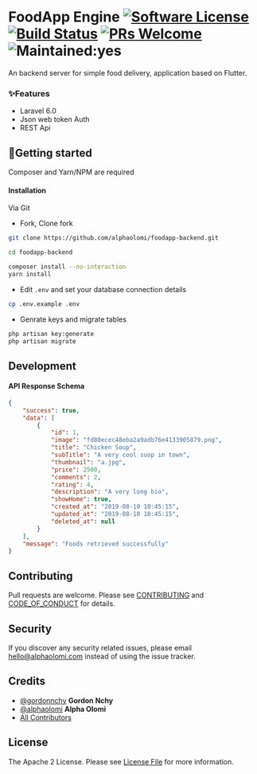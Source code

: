 # FoodApp Engine [![Software License][ico-license]](LICENSE) [![Build Status][ico-travis]][link-travis] [![PRs Welcome][ico-pr]][link-pr] ![Maintained:yes][ico-maintained]

An backend server for simple food delivery, application based on Flutter.

### ✨Features

-   Laravel 6.0
-   Json web token Auth
-   REST Api

## 🚀Getting started

Composer and Yarn/NPM are required

#### Installation

Via Git

-   Fork, Clone fork

```bash
git clone https://github.com/alphaolomi/foodapp-backend.git

cd foodapp-backend

composer install --no-interaction
yarn install
```

-   Edit `.env` and set your database connection details

```bash
cp .env.example .env
```

-   Genrate keys and migrate tables

```bash
php artisan key:generate
php artisan migrate
```

## Development

#### API Response Schema

```json
{
    "success": true,
    "data": [
        {
            "id": 1,
            "image": "fd80ecec48eba2a9adb76e4133905879.png",
            "title": "Chicken Soup",
            "subTitle": "A very cool suop in town",
            "thumbnail": "a.jpg",
            "price": 2500,
            "comments": 2,
            "rating": 4,
            "description": "A very long bio",
            "showHome": true,
            "created_at": "2019-08-10 10:45:15",
            "updated_at": "2019-08-10 10:45:15",
            "deleted_at": null
        }
    ],
    "message": "Foods retrieved successfully"
}
```

## Contributing

Pull requests are welcome. Please see [CONTRIBUTING](./.github/CONTRIBUTING.md) and [CODE_OF_CONDUCT](./.github/CODE_OF_CONDUCT.md) for details.

## Security

If you discover any security related issues, please email [hello@alphaolomi.com](mailto:hello@alphaolomi.com) instead of using the issue tracker.

## Credits

-   [@gordonnchy](https://github.com/gordonnchy/) **Gordon Nchy**
-   [@alphaolomi](https://github.com/alphaolomi/) **Alpha Olomi**
-   [All Contributors][link-contributors]

## License

The Apache 2 License. Please see [License File](LICENSE) for more information.

[ico-license]: https://img.shields.io/badge/license-BSD_2_Clause-green.svg?style=flat-square
[ico-travis]: https://img.shields.io/travis/com/alphaolomi/food-server?style=flat-square
[link-travis]: https://travis-ci.com/alphaolomi/food-server
[link-repo]: https://github.com/gordonnchy/dotify-server
[link-contributors]: ../../contributors
[ico-maintained]: https://img.shields.io/badge/Maintained%3F-yes-green.svg?style=flat-square
[link-pr]: http://makeapullrequest.com
[ico-pr]: https://img.shields.io/badge/PRs-welcome-brightgreen.svg?style=flat-square
